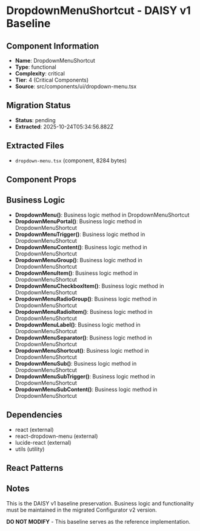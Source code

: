 # DropdownMenuShortcut - DAISY v1 Baseline

## Component Information

- **Name**: DropdownMenuShortcut
- **Type**: functional
- **Complexity**: critical
- **Tier**: 4 (Critical Components)
- **Source**: src/components/ui/dropdown-menu.tsx

## Migration Status

- **Status**: pending
- **Extracted**: 2025-10-24T05:34:56.882Z

## Extracted Files

- `dropdown-menu.tsx` (component, 8284 bytes)

## Component Props



## Business Logic

- **DropdownMenu()**: Business logic method in DropdownMenuShortcut
- **DropdownMenuPortal()**: Business logic method in DropdownMenuShortcut
- **DropdownMenuTrigger()**: Business logic method in DropdownMenuShortcut
- **DropdownMenuContent()**: Business logic method in DropdownMenuShortcut
- **DropdownMenuGroup()**: Business logic method in DropdownMenuShortcut
- **DropdownMenuItem()**: Business logic method in DropdownMenuShortcut
- **DropdownMenuCheckboxItem()**: Business logic method in DropdownMenuShortcut
- **DropdownMenuRadioGroup()**: Business logic method in DropdownMenuShortcut
- **DropdownMenuRadioItem()**: Business logic method in DropdownMenuShortcut
- **DropdownMenuLabel()**: Business logic method in DropdownMenuShortcut
- **DropdownMenuSeparator()**: Business logic method in DropdownMenuShortcut
- **DropdownMenuShortcut()**: Business logic method in DropdownMenuShortcut
- **DropdownMenuSub()**: Business logic method in DropdownMenuShortcut
- **DropdownMenuSubTrigger()**: Business logic method in DropdownMenuShortcut
- **DropdownMenuSubContent()**: Business logic method in DropdownMenuShortcut

## Dependencies

- react (external)
- react-dropdown-menu (external)
- lucide-react (external)
- utils (utility)

## React Patterns



## Notes

This is the DAISY v1 baseline preservation. Business logic and functionality
must be maintained in the migrated Configurator v2 version.

**DO NOT MODIFY** - This baseline serves as the reference implementation.
